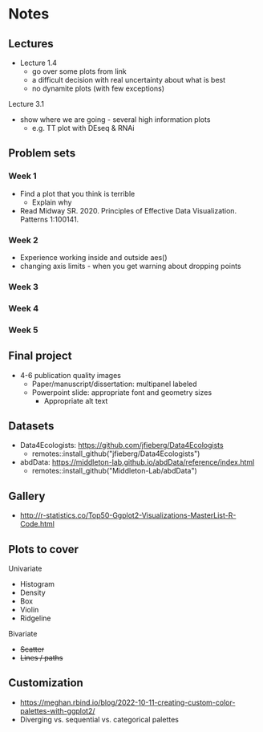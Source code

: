 # Notes

## Lectures

- Lecture 1.4 
  - go over some plots from link
  - a difficult decision with real uncertainty about what is best
  - no dynamite plots (with few exceptions)

Lecture 3.1 
  - show where we are going - several high information plots 
    - e.g. TT plot with DEseq & RNAi

## Problem sets

### Week 1

- Find a plot that you think is terrible
  - Explain why
- Read Midway SR. 2020. Principles of Effective Data Visualization. Patterns 1:100141.

### Week 2

- Experience working inside and outside aes()
- changing axis limits - when you get warning about dropping points

### Week 3

### Week 4

### Week 5

## Final project

- 4-6 publication quality images
  - Paper/manuscript/dissertation: multipanel labeled
  - Powerpoint slide: appropriate font and geometry sizes
    - Appropriate alt text

## Datasets

- Data4Ecologists: https://github.com/jfieberg/Data4Ecologists
  - remotes::install_github("jfieberg/Data4Ecologists")
- abdData: https://middleton-lab.github.io/abdData/reference/index.html
  - remotes::install_github("Middleton-Lab/abdData")

## Gallery

- http://r-statistics.co/Top50-Ggplot2-Visualizations-MasterList-R-Code.html

## Plots to cover

Univariate

- Histogram
- Density
- Box
- Violin
- Ridgeline

Bivariate

- ~~Scatter~~
- ~~Lines / paths~~

## Customization

- https://meghan.rbind.io/blog/2022-10-11-creating-custom-color-palettes-with-ggplot2/
- Diverging vs. sequential vs. categorical palettes

